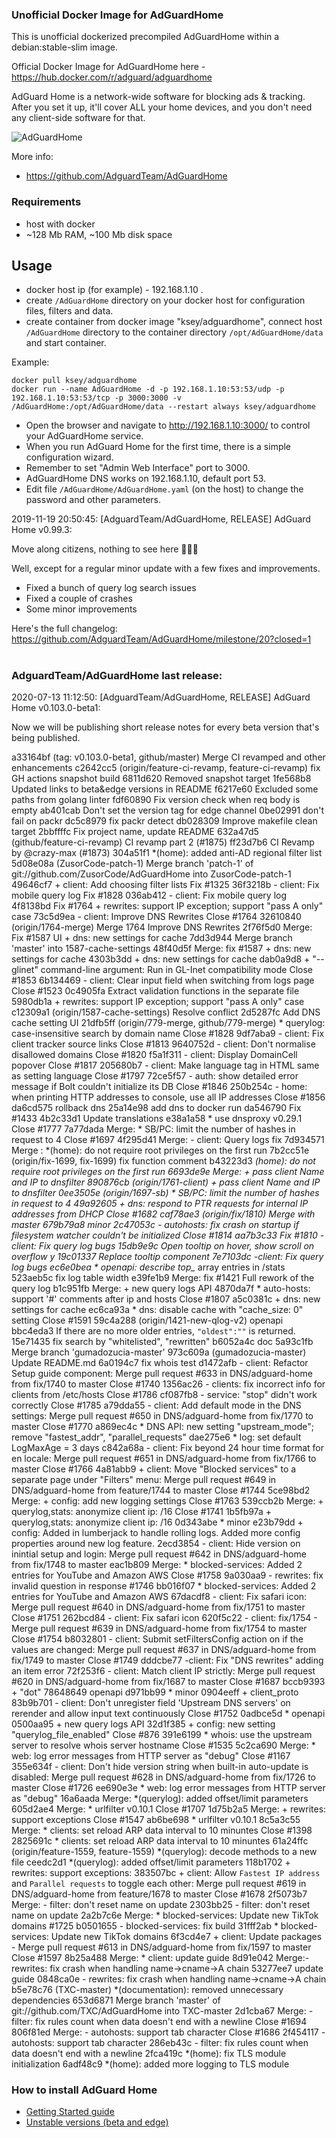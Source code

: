### Unofficial Docker Image for AdGuardHome
This is unofficial dockerized precompiled AdGuardHome within a debian:stable-slim image.

Official Docker Image for AdGuardHome here - https://hub.docker.com/r/adguard/adguardhome

AdGuard Home is a network-wide software for blocking ads & tracking. After you set it up, it'll cover ALL your home devices, and you don't need any client-side software for that.

![AdGuardHome](https://raw.githubusercontent.com/MrKsey/AdGuardHome/master/adh.PNG)

More info:
- https://github.com/AdguardTeam/AdGuardHome

### Requirements

* host with docker
* ~128 Mb RAM, ~100 Mb disk space 

## Usage

* docker host ip (for example) - 192.168.1.10 .
* create ```/AdGuardHome``` directory on your docker host for configuration files, filters and data.
* create container from docker image "ksey/adguardhome", connect host ```/AdGuardHome``` directory to the container directory ```/opt/AdGuardHome/data``` and start container.

Example:
```
docker pull ksey/adguardhome
docker run --name AdGuardHome -d -p 192.168.1.10:53:53/udp -p 192.168.1.10:53:53/tcp -p 3000:3000 -v /AdGuardHome:/opt/AdGuardHome/data --restart always ksey/adguardhome
```

* Open the browser and navigate to http://192.168.1.10:3000/ to control your AdGuardHome service.
* When you run AdGuard Home for the first time, there is a simple configuration wizard.
* Remember to set "Admin Web Interface" port to 3000.
* AdGuardHome DNS works on 192.168.1.10, default port 53.
* Edit file ```/AdGuardHome/AdGuardHome.yaml``` (on the host) to change the password and other parameters.



























































































































2019-11-19 20:50:45: [AdguardTeam/AdGuardHome, RELEASE] AdGuard Home v0.99.3:

Move along citizens, nothing to see here 👮‍♂️🤚

Well, except for a regular minor update with a few fixes and improvements.

* Fixed a bunch of query log search issues
* Fixed a couple of crashes
* Some minor improvements

Here's the full changelog:
https://github.com/AdguardTeam/AdGuardHome/milestone/20?closed=1













































































































































































































# #
### AdguardTeam/AdGuardHome last release:
2020-07-13 11:12:50: [AdguardTeam/AdGuardHome, RELEASE] AdGuard Home v0.103.0-beta1:

Now we will be publishing short release notes for every beta version that's being published.

a33164bf (tag: v0.103.0-beta1, github/master) Merge CI revamped and other enhancements
c2642cc5 (origin/feature-ci-revamp, feature-ci-revamp) fix GH actions snapshot build
6811d620 Removed snapshot target
1fe568b8 Updated links to beta&edge versions in README
f6217e60 Excluded some paths from golang linter
fdf60890 Fix version check when req body is empty
ab401cab Don't set the version tag for edge channel
0be02991 don't fail on packr
dc5c8979 fix packr detect
db028309 Improve makefile clean target
2bbffffc Fix project name, update README
632a47d5 (github/feature-ci-revamp) CI revamp part 2 (#1875)
ff23d7b6 CI Revamp by @crazy-max (#1873)
304a51f1 *(home): added anti-AD regional filter list
5d08e08a (ZusorCode-patch-1) Merge branch 'patch-1' of git://github.com/ZusorCode/AdGuardHome into ZusorCode-patch-1
49646cf7 + client: Add choosing filter lists Fix #1325
36f3218b - client: Fix mobile query log Fix #1828
036ab412 - client: Fix mobile query log
4f8138bd Fix #1764 + rewrites: support IP exception; support "pass A only" case
73c5d9ea - client: Improve DNS Rewrites Close #1764
32610840 (origin/1764-merge) Merge 1764 Improve DNS Rewrites
2f76f5d0 Merge: Fix #1587 UI + dns: new settings for cache
7dd3d944 Merge branch 'master' into 1587-cache-settings
48f40d5f Merge: fix #1587 + dns: new settings for cache
4303b3dd + dns: new settings for cache
dab0a9d8 + "--glinet" command-line argument: Run in GL-Inet compatibility mode Close #1853
6b134469 - client: Clear input field when switching from logs page Close #1523
0c4905fa Extract validation functions in the separate file
5980db1a + rewrites: support IP exception; support "pass A only" case
c12309a1 (origin/1587-cache-settings) Resolve conflict
2d5287fc Add DNS cache setting UI
21dfb5ff (origin/779-merge, github/779-merge) * querylog: case-insensitive search by domain name Close #1828
9df7aba9 - client: Fix client tracker source links Close #1813
9640752d - client: Don't normalise disallowed domains Close #1820
f5a1f311 - client: Display DomainCell popover Close #1817
205680b7 - client: Make language tag in HTML same as setting language Close #1797
72ce5f57 - auth: show detailed error message if Bolt couldn't initialize its DB Close #1846
250b254c - home: when printing HTTP addresses to console, use all IP addresses Close #1856
da6cd575 rollback dns
25a14e98 add dns to docker run
da546790 Fix #1433
4b2c33d1 Update translations
e38a1a58 * use dnsproxy v0.29.1 Close #1777
7a77dada Merge: * SB/PC: limit the number of hashes in request to 4 Close #1697
4f295d41 Merge: - client: Query logs fix
7d934571 Merge : *(home): do not require root privileges on the first run
7b2cc51e (origin/fix-1699, fix-1699) fix function comment
b43223d3 *(home): do not require root privileges on the first run
6693de9e Merge: + pass client Name and IP to dnsfilter
890876cb (origin/1761-client) + pass client Name and IP to dnsfilter
0ee3505e (origin/1697-sb) * SB/PC: limit the number of hashes in request to 4
49a92605 + dns: respond to PTR requests for internal IP addresses from DHCP Close #1682
caf78ae3 (origin/fix/1810) Merge with master
679b79a8 minor
2c47053c - autohosts: fix crash on startup if filesystem watcher couldn't be initialized Close #1814
aa7b3c33 Fix #1810 - client: Fix query log bugs
15db9e9c Open tooltip on hover, show scroll on overflow y
19c01337 Replace tooltip component
7e7103dc -client: Fix query log bugs
ec6e0bea * openapi: describe top_* array entries in /stats
523aeb5c fix log table width
e39fe1b9 Merge: fix #1421 Full rework of the query log
b1c951fb Merge: + new query logs API
4870da7f * auto-hosts: support '#' comments after ip and hosts Close #1807
a5c0381c + dns: new settings for cache
ec6ca93a * dns: disable cache with "cache_size: 0" setting Close #1591
59c4a288 (origin/1421-new-qlog-v2) openapi
bbc4eda3 If there are no more older entries, `"oldest":""` is returned.
15e71435 fix search by "whitelisted", "rewritten"
b6052a4c doc
5a93c1fb Merge branch 'gumadozucia-master'
973c609a (gumadozucia-master) Update README.md
6a0194c7 fix whois test
d1472afb - client: Refactor Setup guide component: Merge pull request #633 in DNS/adguard-home from fix/1740 to master Close #1740
1356ac26 - clients: fix incorrect info for clients from /etc/hosts Close #1786
cf087fb8 - service: "stop" didn't work correctly Close #1785
a79dda55 - client: Add default mode in the DNS settings: Merge pull request #650 in DNS/adguard-home from fix/1770 to master Close #1770
a869ec4c * DNS API: new setting "upstream_mode"; remove "fastest_addr", "parallel_requests"
dae275e6 * log: set default LogMaxAge = 3 days
c842a68a - client: Fix beyond 24 hour time format for en locale: Merge pull request #651 in DNS/adguard-home from fix/1766 to master Close #1766
4a81abb9 + client: Move "Blocked services" to a separate page under "Filters" menu: Merge pull request #649 in DNS/adguard-home from feature/1744 to master Close #1744
5ce98bd2 Merge: + config: add new logging settings Close #1763
539ccb2b Merge: + querylog,stats: anonymize client ip: /16 Close #1741
1b5fb97a + querylog,stats: anonymize client ip: /16
0d343abe * minor
e23b79dd + config: Added in lumberjack to handle rolling logs. Added more config properties around new log feature.
2ecd3854 - client: Hide version on inintial setup and login: Merge pull request #642 in DNS/adguard-home from fix/1748 to master
eac1b809 Merge: * blocked-services: Added 2 entries for YouTube and Amazon AWS Close #1758
9a030aa9 - rewrites: fix invalid question in response #1746
bb016f07 * blocked-services: Added 2 entries for YouTube and Amazon AWS
67dacdf8 - client: Fix safari icon: Merge pull request #640 in DNS/adguard-home from fix/1751 to master Close #1751
262bcd84 - client: Fix safari icon
620f5c22 - client: fix/1754 - Merge pull request #639 in DNS/adguard-home from fix/1754 to master Close #1754
b8032801 - client: Submit setFiltersConfig action on if the values are changed: Merge pull request #637 in DNS/adguard-home from fix/1749 to master Close #1749
dddcbe77 -client: Fix "DNS rewrites" adding an item error
72f253f6 - client: Match client IP strictly: Merge pull request #620 in DNS/adguard-home from fix/1687 to master Close #1687
bccb9393 + "dot"
78648649 openapi
d971bb99 * minor
0904eeff + client_proto
83b9b701 - client: Don't unregister field 'Upstream DNS servers' on rerender and allow input text continuously Close #1752
0adbce5d * openapi
0500aa95 + new query logs API
32d1f385 + config: new setting "querylog_file_enabled" Close #876
391e6199 * whois: use the upstream server to resolve whois server hostname Close #1535
5c2ca690 Merge: * web: log error messages from HTTP server as "debug" Close #1167
355e634f - client: Don't hide version string when built-in auto-update is disabled: Merge pull request #628 in DNS/adguard-home from fix/1726 to master Close #1726
ee690e3e * web: log error messages from HTTP server as "debug"
16a6aada Merge: *(querylog): added offset/limit parameters
605d2ae4 Merge: * urlfilter v0.10.1 Close #1707
1d75b2a5 Merge: + rewrites: support exceptions Close #1547
ab6be698 * urlfilter v0.10.1
8c5a3c55 Merge: * clients: set reload ARP data interval to 10 minuntes Close #1398
2825691c * clients: set reload ARP data interval to 10 minuntes
61a24ffc (origin/feature-1559, feature-1559) *(querylog): decode methods to a new file
ceedc2d1 *(querylog): added offset/limit parameters
118b1702 + rewrites: support exceptions:
383507bc + client: Allow `Fastest IP address` and `Parallel requests` to toggle each other: Merge pull request #619 in DNS/adguard-home from feature/1678 to master Close #1678
2f5073b7 Merge: - filter: don't reset name on update
2303bb25 - filter: don't reset name on update
2a2b7c6e Merge: * blocked-services: Update new TikTok domains #1725
b0501655 - blocked-services: fix build
31fff2ab * blocked-services: Update new TikTok domains
6f3cd4e7 + client: Update packages - Merge pull request #613 in DNS/adguard-home from fix/1597 to master Close #1597
8b25a488 Merge: * client: update guide
8d91e042 Merge:- rewrites: fix crash when handling name->cname->A chain
53277ee7 update guide
0848ca0e - rewrites: fix crash when handling name->cname->A chain
b5e78c76 (TXC-master) *(documentation): removed unnecessary dependencies
653d6871 Merge branch 'master' of git://github.com/TXC/AdGuardHome into TXC-master
2d1cba67 Merge: - filter: fix rules count when data doesn't end with a newline Close #1694
806f81ed Merge: - autohosts: support tab character Close #1686
2f454117 - autohosts: support tab character
286eb43c - filter: fix rules count when data doesn't end with a newline
2fca419c *(home): fix TLS module initialization
6adf48c9 *(home): added more logging to TLS module

### How to install AdGuard Home

* [Getting Started guide](https://github.com/AdguardTeam/AdGuardHome/wiki/Getting-Started)
* [Unstable versions (beta and edge)](https://github.com/AdguardTeam/AdGuardHome#test-unstable-versions)
